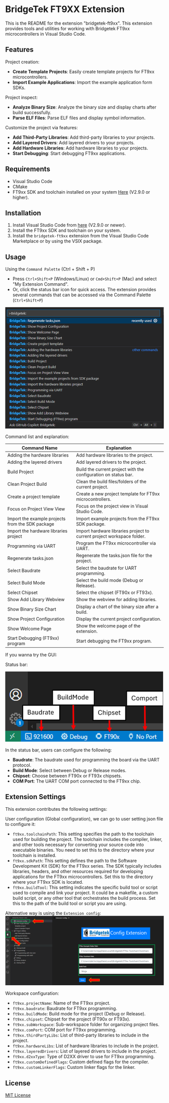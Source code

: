 # BridgeTek FT9XX Extension

This is the README for the extension "bridgetek-ft9xx". This extension provides tools and utilities for working with Bridgetek FT9xx microcontrollers in Visual Studio Code.

## Features

Project creation:

- **Create Template Projects**: Easily create template projects for FT9xx microcontrollers.
- **Import Example Applications**: Import the example application form SDKs.

Project inspect:

- **Analyze Binary Size**: Analyze the binary size and display charts after build successfully.
- **Parse ELF Files**: Parse ELF files and display symbol information.

Customize the project via features:

- **Add Third-Party Libraries**: Add third-party libraries to your projects.
- **Add Layered Drivers**: Add layered drivers to your projects.
- **Add Hardware Libraries**: Add hardware libraries to your projects.
- **Start Debugging**: Start debugging FT9xx applications.

## Requirements

- Visual Studio Code
- CMake
- FT9xx SDK and toolchain installed on your system [Here][ft9xx-toolchain] (V2.9.0 or higher).

## Installation

1. Install Visual Studio Code from [here](https://code.visualstudio.com/) (V2.9.0 or newer).
2. Install the FT9xx SDK and toolchain on your system.
3. Install the `bridgetek-ft9xx` extension from the Visual Studio Code Marketplace or by using the VSIX package.

## Usage

Using the `Command Palette` (Ctrl + Shift + P)

- Press `Ctrl+Shift+P` (Windows/Linux) or `Cmd+Shift+P` (Mac) and select "My Extension Command".
- Or, click the status bar icon for quick access.
The extension provides several commands that can be accessed via the Command Palette (`Ctrl+Shift+P`)

![VSCode Command Palette](https://raw.githubusercontent.com/Bridgetek/ft9xx-vscode/development/images/CommandPalette.png)

Command list and explanation:

| Command Name                        | Explanation                                             |
|-------------------------------------|---------------------------------------------------------|
| Adding the hardware libraries       | Add hardware libraries to the project.                  |
| Adding the layered drivers          | Add layered drivers to the project.                     |
| Build Project                       | Build the current project with the configuration on status bar.|
| Clean Project Build                 | Clean the build files/folders of the current project.|
| Create a project template           | Create a new project template for FT9xx microcontrollers.|
| Focus on Project View View          | Focus on the project view in Visual Studio Code.        |
| Import the example projects from the SDK package | Import example projects from the FT9xx SDK package.|
| Import the hardware libraries project | Import hardware libraries project to current project workspace folder.|
| Programming via UART                | Program the FT9xx microcontroller via UART.             |
| Regenerate tasks.json               | Regenerate the tasks.json file for the project.         |
| Select Baudrate                     | Select the baudrate for UART programming.               |
| Select Build Mode                   | Select the build mode (Debug or Release).               |
| Select Chipset                      | Select the chipset (FT90x or FT93x).                    |
| Show Add Library Webview            | Show the webview for adding libraries.                  |
| Show Binary Size Chart              | Display a chart of the binary size after a build.       |
| Show Project Configuration          | Display the current project configuration.              |
| Show Welcome Page                   | Show the welcome page of the extension.                 |
| Start Debugging (FT9xx) program     | Start debugging the FT9xx program.                      |

If you wanna try the GUI:

Status bar:

![Status bar](https://raw.githubusercontent.com/Bridgetek/ft9xx-vscode/development/images/StatusBar.png)

In the status bar, users can configure the following:

- **Baudrate**: The baudrate used for programming the board via the UART protocol.
- **Build Mode**: Select between Debug or Release modes.
- **Chipset**: Choose between FT90x or FT93x chipsets.
- **COM Port**: The UART COM port connected to the FT9xx chip.

## Extension Settings

This extension contributes the following settings:

User configuration (Global configuration), we can go to user setting json file to configure it:

- `ft9xx.toolchainPath`: This setting specifies the path to the toolchain used for building the project. The toolchain includes the compiler, linker, and other tools necessary for converting your source code into executable binaries. You need to set this to the directory where your toolchain is installed.
- `ft9xx.sdkPath`: This setting defines the path to the Software Development Kit (SDK) for the FT9xx series. The SDK typically includes libraries, headers, and other resources required for developing applications for the FT9xx microcontrollers. Set this to the directory where your FT9xx SDK is located.
- `ft9xx.buildTool`: This setting indicates the specific build tool or script used to compile and link your project. It could be a makefile, a custom build script, or any other tool that orchestrates the build process. Set this to the path of the build tool or script you are using.

Alternative way is using the `Extension config`:
![Extension config](https://raw.githubusercontent.com/Bridgetek/ft9xx-vscode/development/images/ExtentionConfig.png)

Workspace configuration:

- `ft9xx.projectName`: Name of the FT9xx project.
- `ft9xx.baudrate`: Baudrate for FT9xx programming.
- `ft9xx.buildMode`: Build mode for the project (Debug or Release).
- `ft9xx.chipset`: Chipset for the project (FT90x or FT93x).
- `ft9xx.subWorkspace`: Sub-workspace folder for organizing project files.
- `ft9xx.comPort`: COM port for FT9xx programming.
- `ft9xx.thirdPartyLibs`: List of third-party libraries to include in the project.
- `ft9xx.hardwareLibs`: List of hardware libraries to include in the project.
- `ft9xx.layeredDrivers`: List of layered drivers to include in the project.
- `ft9xx.d2xxType`: Type of D2XX driver to use for FT9xx programming.
- `ft9xx.customDefinedFlags`: Custom defined flags for the compiler.
- `ft9xx.customLinkerFlags`: Custom linker flags for the linker.

## License

[MIT License](LICENSE)

[ft9xx-toolchain]: https://brtchip.com/ft9xx-toolchain/
